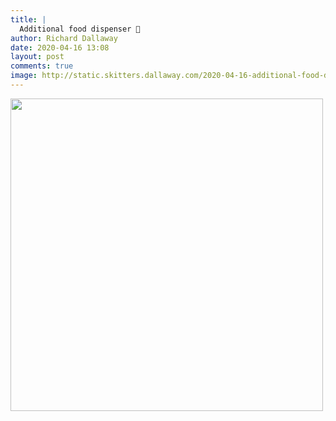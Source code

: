```yaml
---
title: |
  Additional food dispenser 👏
author: Richard Dallaway
date: 2020-04-16 13:08
layout: post
comments: true
image: http://static.skitters.dallaway.com/2020-04-16-additional-food-dispenser-thumb-1-IMG_1033.jpg
---
```


<div>
        <a href="http://static.skitters.dallaway.com/2020-04-16-additional-food-dispenser-fullsize-1-IMG_1033.jpg">
          <img src="http://static.skitters.dallaway.com/2020-04-16-additional-food-dispenser-thumb-1-IMG_1033.jpg" width="500" height="500"/>
        </a>
      </div>



 
      